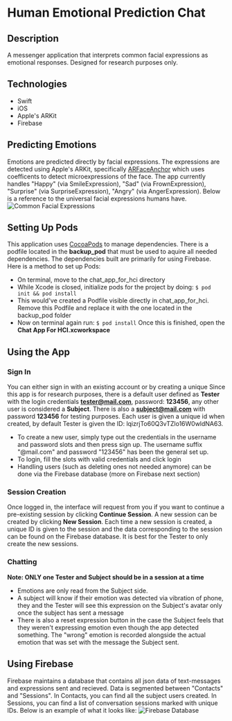 # Human Emotional Prediction Chat
## Description
A messenger application that interprets common facial expressions as emotional responses. Designed for research purposes only.

## Technologies
* Swift
* iOS
* Apple's ARKit
* Firebase

## Predicting Emotions
Emotions are predicted directly by facial expressions. The expressions are detected using Apple's ARKit, specifically [ARFaceAnchor](./https://developer.apple.com/documentation/arkit/arfaceanchor/blendshapelocation) which uses coefficents to detect microexpressions of the face. The app currently handles "Happy" (via SmileExpression), "Sad" (via FrownExpression), "Surprise" (via SurpriseExpression), "Angry" (via AngerExpression). Below is a reference to the universal facial expressions humans have.
![Common Facial Expressions](https://i.imgur.com/dtyIYQ0.png)

## Setting Up Pods
This application uses [CocoaPods](./https://cocoapods.org/about) to manage dependencies. There is a podfile located in the **backup_pod** that must be used to aquire all needed dependencies. The dependencies built are primarily for using Firebase. Here is a method to set up Pods:
* On terminal, move to the chat_app_for_hci directory
* While Xcode is closed, initialize pods for the project by doing:
```$ pod init && pod install```
* This would've created a Podfile visible directly in chat_app_for_hci. Remove this Podfile and replace it with the one located in the backup_pod folder
* Now on terminal again run:
```$ pod install```
Once this is finished, open the **Chat App For HCI.xcworkspace** 

## Using the App
### Sign In
You can either sign in with an existing account or by creating a unique 
Since this app is for research purposes, there is a default user defined as **Tester** with the login credentials **tester@mail.com**, password: **123456**, any other user is considered a **Subject**. There is also a **subject@mail.com** with password **123456** for testing purposes. Each user is given a unique id when created, by default Tester is given the ID: lqizrjTo60Q3vTZlo16W0wldNA63.
* To create a new user, simply type out the credentials in the username and password slots and then press sign up. The username suffix "@mail.com" and password "123456" has been the general set up.
* To login, fill the slots with valid credentials and click login
* Handling users (such as deleting ones not needed anymore) can be done via the Firebase database (more on Firebase next section)
### Session Creation
Once logged in, the interface will request from you if you want to continue a pre-existing session by clicking **Continue Session**. A new session can be created by clicking **New Session**. Each time a new session is created, a unique ID is given to the session and the data corresponding to the session can be found on the Firebase database. It is best for the Tester to only create the new sessions.
### Chatting
**Note: ONLY one Tester and Subject should be in a session at a time** 
* Emotions are only read from the Subject side.
* A subject will know if their emotion was detected via vibration of phone, they and the Tester will see this expression on the Subject's avatar only once the subject has sent a message
* There is also a reset expression button in the case the Subject feels that they weren't expressing emotion even though the app detected something. The "wrong" emotion is recorded alongside the actual emotion that was set with the message the Subject sent.

## Using Firebase
Firebase maintains a database that contains all json data of text-messages and expressions sent and recieved. Data is segmented between "Contacts" and "Sessions". In Contacts, you can find all the subject users created. In Sessions, you can find a list of conversation sessions marked with unique IDs. Below is an example of what it looks like:
![Firebase Database](https://i.imgur.com/f29I1os.png)
